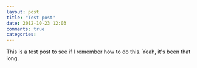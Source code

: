 ```yaml
---
layout: post
title: "Test post"
date: 2012-10-23 12:03
comments: true
categories: 
---
```

This is a test post to see if I remember how to do this. Yeah, it's been that long.
